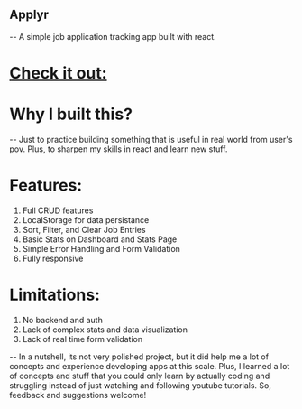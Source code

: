## Applyr

-- A simple job application tracking app built with react.

# [Check it out:](https://applyr-ten.vercel.app/)

# Why I built this?
-- Just to practice building something that is useful in real world from user's pov. Plus, to sharpen my skills in react and learn new stuff.

# Features:
1. Full CRUD features
2. LocalStorage for data persistance
3. Sort, Filter, and Clear Job Entries
4. Basic Stats on Dashboard and Stats Page
5. Simple Error Handling and Form Validation
6. Fully responsive

# Limitations:
1. No backend and auth
2. Lack of complex stats and data visualization
3. Lack of real time form validation

-- In a nutshell, its not very polished project, but it did help me a lot of concepts and experience developing apps at this scale. Plus, I learned a lot of concepts and stuff that you could only learn by actually coding and struggling instead of just watching and following youtube tutorials. So, feedback and suggestions welcome!
